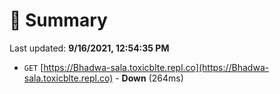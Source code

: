 # 📖 Summary
Last updated: **9/16/2021, 12:54:35 PM**

- `GET` [https://Bhadwa-sala.toxicblte.repl.co](https://Bhadwa-sala.toxicblte.repl.co) - **Down** (264ms)
